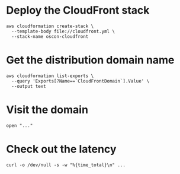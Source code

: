 # Deploy the CloudFront stack

```
aws cloudformation create-stack \
  --template-body file://cloudfront.yml \
  --stack-name oscon-cloudfront
```

# Get the distribution domain name

```
aws cloudformation list-exports \
  --query 'Exports[?Name==`CloudFrontDomain`].Value' \
  --output text
```

# Visit the domain

```
open "..."
```

# Check out the latency

```
curl -o /dev/null -s -w "%{time_total}\n" ...
```
